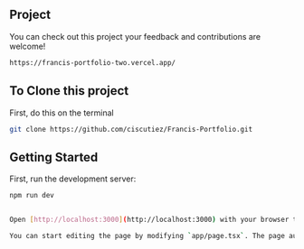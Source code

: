 ## Project 

You can check out this project your feedback and contributions are welcome!
```bash
https://francis-portfolio-two.vercel.app/
```


## To Clone this project 
First, do this on the terminal
```bash
git clone https://github.com/ciscutiez/Francis-Portfolio.git
```
## Getting Started

First, run the development server:

```bash
npm run dev


Open [http://localhost:3000](http://localhost:3000) with your browser to see the result.

You can start editing the page by modifying `app/page.tsx`. The page auto-updates as you edit the file.





